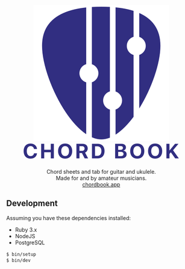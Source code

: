 <h1 align="center">
  <img src="./app/frontend/assets/favicon.svg"><br>
  <img src="./app/frontend/assets/wordmark-light.svg" alt="Chord Book">
</h1>

<p align="center">
  Chord sheets and tab for guitar and ukulele.<br>
  Made for and by amateur musicians.<br>
  <a href="https://chordbook.app">chordbook.app</a>
</p>

## Development

Assuming you have these dependencies installed:

* Ruby 3.x
* NodeJS
* PostgreSQL

```
$ bin/setup
$ bin/dev
```

